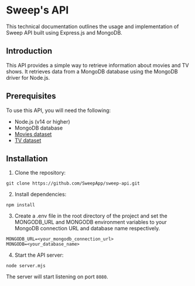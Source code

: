 # Sweep's API

This technical documentation outlines the usage and implementation of Sweep API built using Express.js and MongoDB.

## Introduction

This API provides a simple way to retrieve information about movies and TV shows. It retrieves data from a MongoDB database using the MongoDB driver for Node.js.

## Prerequisites

To use this API, you will need the following:

* Node.js (v14 or higher)
* MongoDB database
* [Movies dataset](https://www.kaggle.com/datasets/akshaypawar7/millions-of-movies)
* [TV dataset](https://developers.themoviedb.org/3/getting-started/daily-file-exports)

## Installation

1. Clone the repository:

```
git clone https://github.com/SweepApp/sweep-api.git
```

2. Install dependencies:

```
npm install
```

3. Create a .env file in the root directory of the project and set the MONGODB_URL and MONGODB environment variables to your MongoDB connection URL and database name respectively.

```
MONGODB_URL=<your_mongodb_connection_url>
MONGODB=<your_database_name>
```

4. Start the API server:

```
node server.mjs
```

The server will start listening on port `8080`.
